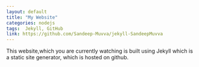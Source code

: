 ```yaml
---
layout: default
title: "My Website"
categories: nodejs
tags:  Jekyll, GitHub
link: https://github.com/Sandeep-Muvva/jekyll-SandeepMuvva
---
```


This website,which you are currently watching is built using Jekyll which is a static site generator, which is hosted on github.
